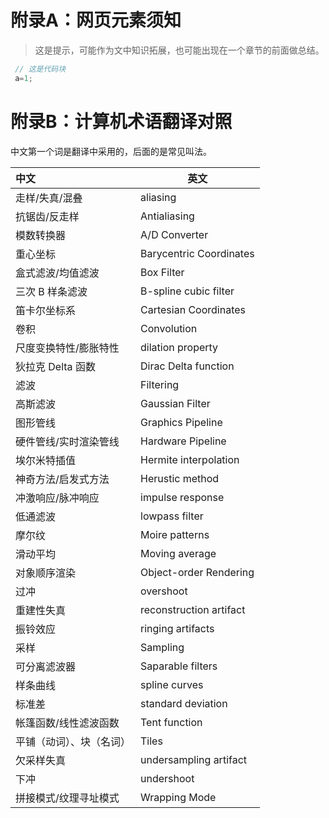 # 附录A：网页元素须知

> 这是提示，可能作为文中知识拓展，也可能出现在一个章节的前面做总结。

```c
 // 这是代码块
 a=1;
```



# 附录B：计算机术语翻译对照

中文第一个词是翻译中采用的，后面的是常见叫法。

| 中文                       | 英文                    |
| :------------------------- | ----------------------- |
| 走样/失真/混叠             | aliasing                |
| 抗锯齿/反走样              | Antialiasing            |
| 模数转换器                 | A/D Converter           |
| 重心坐标                   | Barycentric Coordinates |
| 盒式滤波/均值滤波          | Box Filter              |
| 三次 B 样条滤波            | B-spline cubic filter   |
| 笛卡尔坐标系               | Cartesian Coordinates   |
| 卷积                       | Convolution             |
| 尺度变换特性/膨胀特性      | dilation property       |
| 狄拉克 Delta 函数          | Dirac Delta function    |
| 滤波                       | Filtering               |
| 高斯滤波                   | Gaussian Filter         |
| 图形管线                   | Graphics Pipeline       |
| 硬件管线/实时渲染管线      | Hardware Pipeline       |
| 埃尔米特插值               | Hermite interpolation   |
| 神奇方法/启发式方法        | Herustic method         |
| 冲激响应/脉冲响应          | impulse response        |
| 低通滤波                   | lowpass filter          |
| 摩尔纹                     | Moire patterns          |
| 滑动平均                   | Moving average          |
| 对象顺序渲染               | Object-order Rendering  |
| 过冲                       | overshoot               |
| 重建性失真                 | reconstruction artifact |
| 振铃效应                   | ringing artifacts       |
| 采样                       | Sampling                |
| 可分离滤波器               | Saparable filters       |
| 样条曲线                   | spline curves           |
| 标准差                     | standard deviation      |
| 帐篷函数/线性滤波函数      | Tent function           |
| 平铺（动词）、块（名词） | Tiles                   |
| 欠采样失真                 | undersampling artifact  |
| 下冲                       | undershoot              |
| 拼接模式/纹理寻址模式      | Wrapping Mode           |

